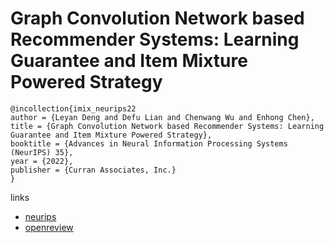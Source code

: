 # Graph Convolution Network based Recommender Systems: Learning Guarantee and Item Mixture Powered Strategy

```
@incollection{imix_neurips22
author = {Leyan Deng and Defu Lian and Chenwang Wu and Enhong Chen},
title = {Graph Convolution Network based Recommender Systems: Learning Guarantee and Item Mixture Powered Strategy},
booktitle = {Advances in Neural Information Processing Systems (NeurIPS) 35},
year = {2022},
publisher = {Curran Associates, Inc.}
}
```

links
- [neurips](https://nips.cc/Conferences/2022/Schedule?showEvent=53491)
- [openreview](https://openreview.net/forum?id=aUoCgjJfmY9)
